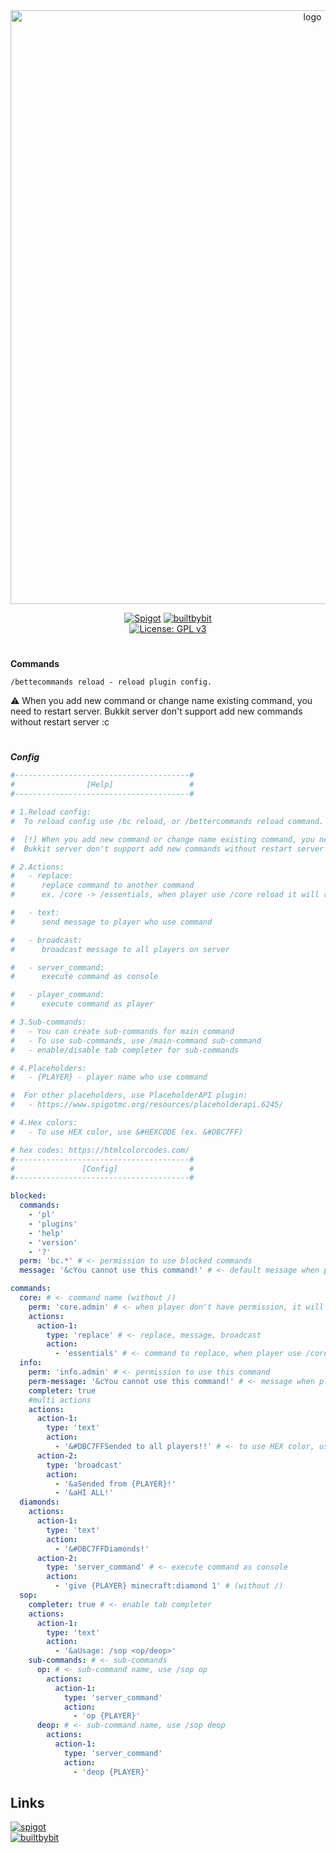 <div align="center">

  <a href="https://github.com/Norbit4/TreeCuter/" target="_blank" rel="noreferrer"> 
  <img src="https://github.com/Norbit4/BetterCommands/assets/46154743/200fbfa2-849c-453a-be54-0593cd22e1b4" width=950" alt="logo"/></a>

  [![Spigot](https://img.shields.io/badge/Download-Spigot-gold.svg)](https://www.spigotmc.org/resources/%E2%9C%A8bettercommands%E2%9C%A8-easily-create-commands-%E2%9C%85.113189/) 
  [![builtbybit](https://img.shields.io/badge/Download-BuiltByBit-blue.svg)](https://builtbybit.com/resources/bettercommands-easily-create-commands.33345/)                                                                                                                   
  [![License: GPL v3](https://img.shields.io/badge/license-GPLv3-orange.svg)](https://github.com/Norbit4/TreeCuter/blob/master/LICENSE)                                                                                                                          
                                                                         
</div> 

                                                                                                                                                                                                                                      

#  
**Commands**

    /bettecommands reload - reload plugin config.

  ⚠️ When you add new command or change name existing command, you need to restart server. Bukkit server don't support add new commands without restart server :c   
  
#                                                                                                                          
                                                                                                                            
***Config***
```yml
#---------------------------------------#
#                [Help]                 #
#---------------------------------------#

# 1.Reload config:
#  To reload config use /bc reload, or /bettercommands reload command.

#  [!] When you add new command or change name existing command, you need to restart server!
#  Bukkit server don't support add new commands without restart server :c

# 2.Actions:
#   - replace:
#      replace command to another command
#      ex. /core -> /essentials, when player use /core reload it will replace to /essentials reload

#   - text:
#      send message to player who use command

#   - broadcast:
#      broadcast message to all players on server

#   - server_command:
#      execute command as console

#   - player_command:
#      execute command as player

# 3.Sub-commands:
#   - You can create sub-commands for main command
#   - To use sub-commands, use /main-command sub-command
#   - enable/disable tab completer for sub-commands

# 4.Placeholders:
#   - {PLAYER} - player name who use command

#  For other placeholders, use PlaceholderAPI plugin:
#   - https://www.spigotmc.org/resources/placeholderapi.6245/

# 4.Hex colors:
#   - To use HEX color, use &#HEXCODE (ex. &#DBC7FF)

# hex codes: https://htmlcolorcodes.com/
#---------------------------------------#
#               [Config]                #
#---------------------------------------#

blocked:
  commands:
    - 'pl'
    - 'plugins'
    - 'help'
    - 'version'
    - '?'
  perm: 'bc.*' # <- permission to use blocked commands
  message: '&cYou cannot use this command!' # <- default message when player don't have permission

commands:
  core: # <- command name (without /)
    perm: 'core.admin' # <- when player don't have permission, it will send message default message
    actions:
      action-1:
        type: 'replace' # <- replace, message, broadcast
        action:
          - 'essentials' # <- command to replace, when player use /core, it will replace to /essentials
  info:
    perm: 'info.admin' # <- permission to use this command
    perm-message: '&cYou cannot use this command!' # <- message when player don't have permission
    completer: true
    #multi actions
    actions:
      action-1:
        type: 'text'
        action:
          - '&#DBC7FFSended to all players!!' # <- to use HEX color, use &#HEXCODE
      action-2:
        type: 'broadcast'
        action:
          - '&aSended from {PLAYER}!'
          - '&aHI ALL!'
  diamonds:
    actions:
      action-1:
        type: 'text'
        action:
          - '&#DBC7FFDiamonds!'
      action-2:
        type: 'server_command' # <- execute command as console
        action:
          - 'give {PLAYER} minecraft:diamond 1' # (without /)
  sop:
    completer: true # <- enable tab completer
    actions:
      action-1:
        type: 'text'
        action:
          - '&aUsage: /sop <op/deop>'
    sub-commands: # <- sub-commands
      op: # <- sub-command name, use /sop op
        actions:
          action-1:
            type: 'server_command'
            action:
              - 'op {PLAYER}'
      deop: # <- sub-command name, use /sop deop
        actions:
          action-1:
            type: 'server_command'
            action:
              - 'deop {PLAYER}'
```                                                                                                                    
## Links
 [![spigot](https://img.shields.io/badge/Download-Spigot-gold.svg)](https://www.spigotmc.org/resources/%E2%9C%A8bettercommands%E2%9C%A8-easily-create-commands-%E2%9C%85.113189/)    
 [![builtbybit](https://img.shields.io/badge/Download-BuiltByBit-blue.svg)](https://builtbybit.com/resources/bettercommands-easily-create-commands.33345/)    
